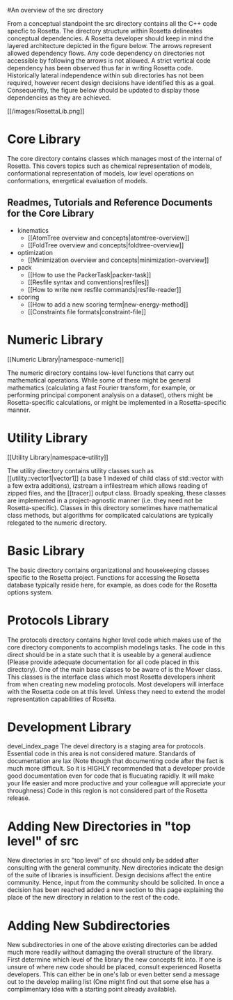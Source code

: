 #An overview of the src directory

From a conceptual standpoint the src directory contains all the C++ code specfic to Rosetta. The directory structure within Rosetta delineates conceptual dependencies. A Rosetta developer should keep in mind the layered architecture depicted in the figure below. The arrows represent allowed dependency flows. Any code dependency on directories not accessible by following the arrows is not allowed. A strict vertical code dependency has been observed thus far in writing Rosetta code. Historically lateral independence within sub directories has not been required, however recent design decisions have identified this as a goal. Consequently, the figure below should be updated to display those dependencies as they are achieved.

[[/images/RosettaLib.png]]

Core Library
============

The core directory contains classes which manages most of the internal of Rosetta. This covers topics such as chemical representation of models, conformational representation of models, low level operations on conformations, energetical evaluation of models.

Readmes, Tutorials and Reference Documents for the Core Library
---------------------------------------------------------------

- kinematics
    - [[AtomTree overview and concepts|atomtree-overview]]
    - [[FoldTree overview and concepts|foldtree-overview]]
- optimization
    - [[Minimization overview and concepts|minimization-overview]]
- pack
    - [[How to use the PackerTask|packer-task]]
    - [[Resfile syntax and conventions|resfiles]]
    - [[How to write new resfile commands|resfile-reader]]
- scoring
    - [[How to add a new scoring term|new-energy-method]]
    - [[Constraints file formats|constraint-file]]

Numeric Library
===============

[[Numeric Library|namespace-numeric]]

The numeric directory contains low-level functions that carry out mathematical operations.  While some of these might be general mathematics (calculating a fast Fourier transform, for example, or performing principal component analysis on a dataset), others might be Rosetta-specific calculations, or might be implemented in a Rosetta-specific manner.

Utility Library
==============

[[Utility Library|namespace-utility]] 

The utility directory contains utility classes such as [[utility::vector1|vector1]] (a base 1 indexed of child class of std::vector with a few extra additions), izstream a infilestream which allows reading of zipped files, and the [[tracer]] output class.  Broadly speaking, these classes are implemented in a project-agnostic manner (i.e. they need not be Rosetta-specific).  Classes in this directory sometimes have mathematical class methods, but algorithms for complicated calculations are typically relegated to the numeric directory.

Basic Library
=================

The basic directory contains organizational and housekeeping classes specific to the Rosetta project.  Functions for accessing the Rosetta database typically reside here, for example, as does code for the Rosetta options system.

Protocols Library
=================

The protocols directory contains higher level code which makes use of the core directory components to accomplish modelings tasks. The code in this direct should be in a state such that it is useable by a general audience (Please provide adequate documentation for all code placed in this directory). One of the main base classes to be aware of is the Mover class. This classes is the interface class which most Rosetta developers inherit from when creating new modeling protocols. Most developers will interface with the Rosetta code on at this level. Unless they need to extend the model representation capabilities of Rosetta.

Development Library
===================

devel\_index\_page The devel directory is a staging area for protocols. Essential code in this area is not considered mature. Standards of documentation are lax (Note though that documenting code after the fact is much more difficult. So it is HIGHLY recommended that a developer provide good documentation even for code that is flucuating rapidly. It will make your life easier and more productive and your colleague will appreciate your throughness) Code in this region is not considered part of the Rosetta release.

Adding New Directories in "top level" of src
============================================

New directories in src "top level" of src should only be added after consulting with the general community. New directories indicate the design of the suite of libraries is insufficient. Design decisions affect the entire community. Hence, input from the community should be solicited. In once a decision has been reached added a new section to this page explaining the place of the new directory in relation to the rest of the code. 

Adding New Subdirectories
=========================

New subdirectories in one of the above existing directories can be added much more readily without damaging the overall structure of the library. First determine which level of the library the new concepts fit into. If one is unsure of where new code should be placed, consult experienced Rosetta developers. This can either be in one's lab or even better send a message out to the develop mailing list (One might find out that some else has a complimentary idea with a starting point already available).